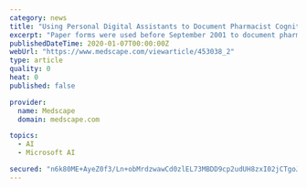 ```yaml
---
category: news
title: "Using Personal Digital Assistants to Document Pharmacist Cognitive Services and Estimate Potential Reimbursement"
excerpt: "Paper forms were used before September 2001 to document pharmacists' cognitive services. A database of ... Data were exported into Microsoft Excel 2000 for graphing. CliniTrend for Windows NT ..."
publishedDateTime: 2020-01-07T00:00:00Z
webUrl: "https://www.medscape.com/viewarticle/453038_2"
type: article
quality: 0
heat: 0
published: false

provider:
  name: Medscape
  domain: medscape.com

topics:
  - AI
  - Microsoft AI

secured: "n6k80ME+AyeZ0f3/Ln+obMrdzwawCd0zlEL73MBDD9cp2udUH8zxI02jCTgoJo4RCMeSMEIsowcq0FOBnUIWXlT5R3eaOG+7O9DZ8OgiL/+fZVthukwxpcMUJXaS4RrLl6GlrzLHzgDuxDwLkN590k1onkXJ7AURBal/Aku/N/gb09p2zF04YM1D5a4yYSePbqN8D3eYrJ6d8QXj3LrgVV1uVGXJB+hOxeQeopr1zjWZkFEaF9wBQAmjhM32JzxtDTlsPgKoG92SKSZF8qdDhreUJJ8psdL25J6vs3Vc0r+Z2ixNyKHPBiCyga4ac1EY;vKV+EftiDkXY01G4VZ2u8A=="
---
```


